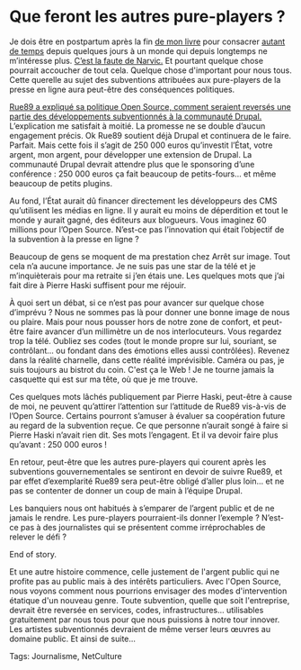 # Que feront les autres pure-players ?

Je dois être en postpartum après la fin [de mon livre](http://blog.tcrouzet.com/2010/01/04/lalternative-nomade-partie-1/) pour consacrer [autant de temps](http://blog.tcrouzet.com/2010/01/07/scoop-rue89-soutiendra-lopensource/) depuis quelques jours à un monde qui depuis longtemps ne m’intéresse plus. [C’est la faute de Narvic.](http://novovision.fr/) Et pourtant quelque chose pourrait accoucher de tout cela. Quelque chose d'important pour nous tous. Cette querelle au sujet des subventions attribuées aux pure-players de la presse en ligne aura peut-être des conséquences politiques.<span id="more-13295"></span>

[Rue89 a expliqué sa politique Open Source, comment seraient reversés une partie des développements subventionnés à la communauté Drupal.](http://www.rue89.com/making-of/2010/01/07/la-nouvelle-plate-forme-de-rue89-profitera-a-la-communaute-du-libre-132785) L’explication me satisfait à moitié. La promesse ne se double d’aucun engagement précis. Ok Rue89 soutient déjà Drupal et continuera de le faire. Parfait. Mais cette fois il s’agit de 250 000 euros qu’investit l’État, votre argent, mon argent, pour développer une extension de Drupal. La communauté Drupal devrait attendre plus que le sponsoring d’une conférence : 250 000 euros ça fait beaucoup de petits-fours… et même beaucoup de petits plugins.

Au fond, l’État aurait dû financer directement les développeurs des CMS qu’utilisent les médias en ligne. Il y aurait eu moins de déperdition et tout le monde y aurait gagné, des éditeurs aux blogueurs. Vous imaginez 60 millions pour l’Open Source. N’est-ce pas l’innovation qui était l’objectif de la subvention à la presse en ligne ?

Beaucoup de gens se moquent de ma prestation chez Arrêt sur image. Tout cela n’a aucune importance. Je ne suis pas une star de la télé et je m’inquièterais pour ma retraite si j’en étais une. Les quelques mots que j’ai fait dire à Pierre Haski suffisent pour me réjouir.

À quoi sert un débat, si ce n’est pas pour avancer sur quelque chose d’imprévu ? Nous ne sommes pas là pour donner une bonne image de nous ou plaire. Mais pour nous pousser hors de notre zone de confort, et peut-être faire avancer d’un millimètre un de nos interlocuteurs. Vous regardez trop la télé. Oubliez ses codes (tout le monde propre sur lui, souriant, se contrôlant... ou fondant dans des émotions elles aussi contrôlées). Revenez dans la réalité charnelle, dans cette réalité imprévisible. Caméra ou pas, je suis toujours au bistrot du coin. C'est ça le Web ! Je ne tourne jamais la casquette qui est sur ma tête, où que je me trouve.

Ces quelques mots lâchés publiquement par Pierre Haski, peut-être à cause de moi, ne peuvent qu’attirer l’attention sur l’attitude de Rue89 vis-à-vis de l’Open Source. Certains pourront s’amuser à évaluer sa coopération future au regard de la subvention reçue. Ce que personne n’aurait songé à faire si Pierre Haski n’avait rien dit. Ses mots l’engagent. Et il va devoir faire plus qu’avant : 250 000 euros !

En retour, peut-être que les autres pure-players qui courent après les subventions gouvernementales se sentiront en devoir de suivre Rue89, et par effet d’exemplarité Rue89 sera peut-être obligé d’aller plus loin… et ne pas se contenter de donner un coup de main à l’équipe Drupal.

Les banquiers nous ont habitués à s’emparer de l’argent public et de ne jamais le rendre. Les pure-players pourraient-ils donner l’exemple ? N’est-ce pas à des journalistes qui se présentent comme irréprochables de relever le défi ?

End of story.

Et une autre histoire commence, celle justement de l'argent public qui ne profite pas au public mais à des intérêts particuliers. Avec l'Open Source, nous voyons comment nous pourrions envisager des modes d'intervention étatique d'un nouveau genre. Toute subvention, quelle que soit l'entreprise, devrait être reversée en services, codes, infrastructures... utilisables gratuitement par nous tous pour que nous puissions à notre tour innover. Les artistes subventionnés devraient de même verser leurs œuvres au domaine public. Et ainsi de suite...

Tags: Journalisme, NetCulture